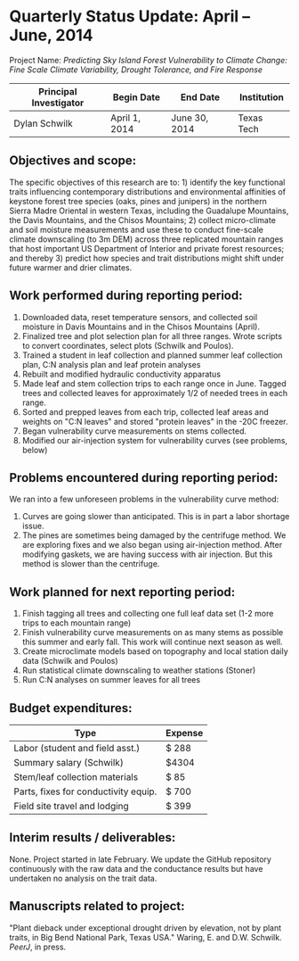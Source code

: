 Quarterly Status Update:	April – June, 2014
==============================================

Project Name:  *Predicting Sky Island Forest Vulnerability to Climate Change: Fine Scale Climate Variability, Drought Tolerance, and Fire Response*

| Principal Investigator  | Begin Date    | End Date       | Institution    |
| ----------------------- | ------------- | -------------- | -------------- |
|  Dylan Schwilk          | April 1, 2014 | June 30, 2014  | Texas Tech     |

## Objectives and scope: ##

The specific objectives of this research are to: 1) identify the key functional traits influencing contemporary distributions and environmental affinities of keystone forest tree species (oaks, pines and junipers) in the northern Sierra Madre Oriental in western Texas, including the Guadalupe Mountains, the Davis Mountains, and the Chisos Mountains; 2) collect micro-climate and soil moisture measurements and use these to conduct fine-scale climate downscaling (to 3m DEM) across three replicated mountain ranges that host important US Department of Interior and private forest resources; and thereby 3) predict how species and trait distributions might shift under future warmer and drier climates.

## Work performed during reporting period: ##
 
1. Downloaded data, reset temperature sensors, and collected soil moisture in Davis Mountains and in the Chisos Mountains (April).
2. Finalized tree and plot selection plan for all three ranges. Wrote scripts to convert coordinates, select plots (Schwilk and Poulos).
3. Trained a student in leaf collection and planned summer leaf collection plan, C:N analysis plan and leaf protein analyses
4. Rebuilt and modified hydraulic conductivity apparatus
5. Made leaf and stem collection trips to each range once in June. Tagged trees and collected leaves for approximately 1/2 of needed trees in each range.
6. Sorted and prepped leaves from each trip, collected leaf areas and weights on "C:N leaves" and stored "protein leaves" in the -20C freezer.
7. Began vulnerability curve measurements on stems collected.
8. Modified our air-injection system for vulnerability curves (see problems, below)

## Problems encountered during reporting period: ##

We ran into a few unforeseen problems in the vulnerability curve method:

1. Curves are going slower than anticipated. This is in part a labor shortage issue. 
2. The pines are sometimes being damaged by the centrifuge method. We are exploring fixes and we also began using air-injection method. After modifying gaskets, we are having success with air injection. But this method is slower than the centrifuge.

## Work planned for next reporting period: ##

1. Finish tagging all trees and collecting one full leaf data set (1-2 more trips to each mountain range)
2. Finish vulnerability curve measurements on as many stems as possible this summer and early fall. This work will continue next season as well.
3. Create microclimate models based on topography and local station daily data (Schwilk and Poulos)
4. Run statistical climate downscaling to weather stations (Stoner)
5. Run C:N analyses on summer leaves for all trees
 
## Budget expenditures: ##

|     Type                             | Expense |
| ------------------------------------ | ------- |
| Labor (student and field asst.)      | $ 288   |
| Summary salary  (Schwilk)            | $4304  |
| Stem/leaf collection materials       | $  85   |
| Parts, fixes for conductivity equip. | $ 700   |
| Field site travel and lodging        | $ 399   |

 
## Interim results / deliverables: ##

None. Project started in late February. We update the GitHub repository continuously with the raw data and the conductance results but have undertaken no analysis on the trait data.
  
## Manuscripts related to project: ##

"Plant dieback under exceptional drought driven by elevation, not by plant traits, in Big Bend National Park, Texas USA." Waring, E. and D.W. Schwilk. *PeerJ*, in press.


